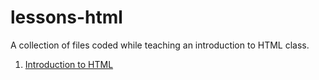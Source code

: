 # lessons-html

A collection of files coded while teaching an introduction to HTML class.

1. [Introduction to HTML](/codeadamca/lessons-html/tree/main/1-introduction-to-html)
